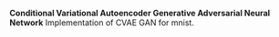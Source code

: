 **Conditional Variational Autoencoder Generative Adversarial Neural Network**
Implementation of CVAE GAN for mnist.